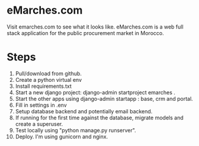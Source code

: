 # eMarches.com
Visit emarches.com to see what it looks like.
eMarches.com is a web full stack application for the public procurement market in Morocco.

# Steps
1. Pull/download from github.
2. Create a python virtual env
3. Install requirements.txt
4. Start a new django project: django-admin startproject emarches .
5. Start the other apps using django-admin startapp : base, crm and portal.
6. Fill in settings in .env
7. Setup database backend and potentially email backend.
8. If running for the first time against the database, migrate models and create a superuser.
9. Test locally using "python manage.py runserver".
10. Deploy. I'm using gunicorn and nginx.

